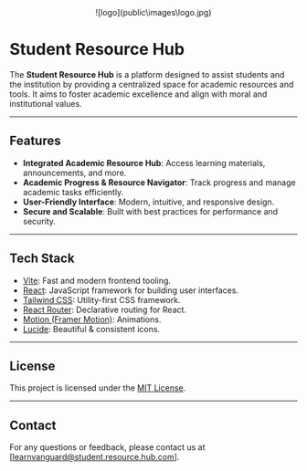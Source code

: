 <div align="center">![logo](public\images\logo.jpg)</div>

# Student Resource Hub

The **Student Resource Hub** is a platform designed to assist students and the institution by providing a centralized space for academic resources and tools. It aims to foster academic excellence and align with moral and institutional values.

---

## Features

- **Integrated Academic Resource Hub**: Access learning materials, announcements, and more.
- **Academic Progress & Resource Navigator**: Track progress and manage academic tasks efficiently.
- **User-Friendly Interface**: Modern, intuitive, and responsive design.
- **Secure and Scalable**: Built with best practices for performance and security.

---

## Tech Stack

- [Vite](https://vitejs.dev/): Fast and modern frontend tooling.
- [React](https://reactjs.org/): JavaScript framework for building user interfaces.
- [Tailwind CSS](https://tailwindcss.com/): Utility-first CSS framework.
- [React Router](https://reactrouter.com/): Declarative routing for React.
- [Motion (Framer Motion)](https://motion.dev/): Animations.
- [Lucide](https://heroicons.com/): Beautiful & consistent icons.

---

## License

This project is licensed under the [MIT License](LICENSE).

---

## Contact

For any questions or feedback, please contact us at [learnvanguard@student.resource.hub.com].